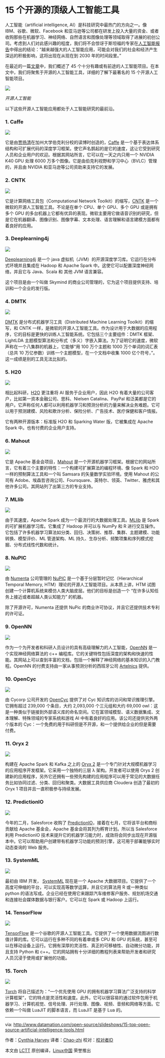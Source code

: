 15 个开源的顶级人工智能工具
=========

人工智能（artificial intelligence, AI）是科技研究中最热门的方向之一。像 IBM、谷歌、微软、Facebook 和亚马逊等公司都在研发上投入大量的资金、或者收购那些在机器学习、神经网络、自然语言和图像处理等领域取得了进展的初创公司。考虑到人们对此感兴趣的程度，我们将不会惊讶于斯坦福的专家在[人工智能报告][1]中得出的结论：“越来越强大的人工智能应用，可能会对我们的社会和经济产生深远的积极影响，这将出现在从现在到 2030 年的时间段里。”

在最近的一篇[文章][2]中，我们概述了 45 个十分有趣或有前途的人工智能项目。在本文中，我们将聚焦于开源的人工智能工具，详细的了解下最著名的 15 个开源人工智能项目。

![](http://www.datamation.com/imagesvr_ce/5668/00AI.jpg)

*开源人工智能*

以下这些开源人工智能应用都处于人工智能研究的最前沿。

### 1. Caffe

![](http://www.datamation.com/imagesvr_ce/8922/01Caffe.JPG)

它是由[贾扬清][3]在加州大学伯克利分校的读博时创造的，[Caffe][4] 是一个基于表达体系结构和可扩展代码的深度学习框架。使它声名鹊起的是它的速度，这让它受到研究人员和企业用户的欢迎。根据其网站所言，它可以在一天之内只用一个 NVIDIA K40 GPU 处理 6000 万多个图像。它是由伯克利视野和学习中心（BVLC）管理的，并且由 NVIDIA 和亚马逊等公司资助来支持它的发展。

### 2. CNTK

![](http://www.datamation.com/imagesvr_ce/1232/02CNTK.JPG)

它是计算网络工具包（Computational Network Toolkit）的缩写，[CNTK][5] 是一个微软的开源人工智能工具。不论是在单个 CPU、单个 GPU、多个 GPU 或是拥有多个 GPU 的多台机器上它都有优异的表现。微软主要用它做语音识别的研究，但是它在机器翻译、图像识别、图像字幕、文本处理、语言理解和语言建模方面都有着良好的应用。

### 3. Deeplearning4j

![](http://www.datamation.com/imagesvr_ce/2901/03Deeplearning4j.JPG)

[Deeplearning4j][6] 是一个 java 虚拟机（JVM）的开源深度学习库。它运行在分布式环境并且集成在 Hadoop 和 Apache Spark 中。这使它可以配置深度神经网络，并且它与 Java、Scala 和 其他 JVM 语言兼容。

这个项目是由一个叫做 Skymind 的商业公司管理的，它为这个项目提供支持、培训和一个企业的发行版。

### 4. DMTK

![](http://www.datamation.com/imagesvr_ce/7269/04DMLT.JPG)

[DMTK][7] 是分布式机器学习工具（Distributed Machine Learning Toolkit）的缩写，和 CNTK 一样，是微软的开源人工智能工具。作为设计用于大数据的应用程序，它的目标是更快的训练人工智能系统。它包括三个主要组件：DMTK 框架、LightLDA 主题模型算法和分布式（多义）字嵌入算法。为了证明它的速度，微软声称在一个八集群的机器上，它能够“用 100 万个主题和 1000 万个单词的词汇表（总共 10 万亿参数）训练一个主题模型，在一个文档中收集 1000 亿个符号，”。这一成绩是别的工具无法比拟的。

### 5. H20

![](http://www.datamation.com/imagesvr_ce/2890/05H2O.JPG)

相比起科研，[H2O][8] 更注重将 AI 服务于企业用户，因此 H2O 有着大量的公司客户，比如第一资本金融公司、思科、Nielsen Catalina、PayPal 和泛美都是它的用户。它声称任何人都可以利用机器学习和预测分析的力量来解决业务难题。它可以用于预测建模、风险和欺诈分析、保险分析、广告技术、医疗保健和客户情报。

它有两种开源版本：标准版 H2O 和 Sparking Water 版，它被集成在 Apache Spark 中。也有付费的企业用户支持。

### 6. Mahout

![](http://www.datamation.com/imagesvr_ce/1127/06Mahout.JPG)

它是 Apache 基金会项目，[Mahout][9] 是一个开源机器学习框架。根据它的网站所言，它有着三个主要的特性：一个构建可扩展算法的编程环境、像 Spark 和 H2O 一样的预制算法工具和一个叫 Samsara 的矢量数学实验环境。使用 Mahout 的公司有 Adobe、埃森哲咨询公司、Foursquare、英特尔、领英、Twitter、雅虎和其他许多公司。其网站列了出第三方的专业支持。

### 7. MLlib

![](http://www.datamation.com/imagesvr_ce/4038/07MLlib.JPG)

由于其速度，Apache Spark 成为一个最流行的大数据处理工具。[MLlib][10] 是 Spark 的可扩展机器学习库。它集成了 Hadoop 并可以与 NumPy 和 R 进行交互操作。它包括了许多机器学习算法如分类、回归、决策树、推荐、集群、主题建模、功能转换、模型评价、ML 管道架构、ML 持久、生存分析、频繁项集和序列模式挖掘、分布式线性代数和统计。

### 8. NuPIC

![](http://www.datamation.com/imagesvr_ce/839/08NuPIC.JPG)

由 [Numenta][11] 公司管理的 [NuPIC][12] 是一个基于分层暂时记忆（Hierarchical Temporal Memory, HTM）理论的开源人工智能项目。从本质上讲，HTM 试图创建一个计算机系统来模仿人类大脑皮层。他们的目标是创造一个 “在许多认知任务上接近或者超越人类认知能力” 的机器。

除了开源许可，Numenta 还提供 NuPic 的商业许可协议，并且它还提供技术专利的许可证。

### 9. OpenNN

![](http://www.datamation.com/imagesvr_ce/99/09OpenNN.JPG)

作为一个为开发者和科研人员设计的具有高级理解力的人工智能，[OpenNN][13] 是一个实现神经网络算法的 c++ 编程库。它的关键特性包括深度的架构和快速的性能。其网站上可以查到丰富的文档，包括一个解释了神经网络的基本知识的入门教程。OpenNN 的付费支持由一家从事预测分析的西班牙公司 [Artelnics][14] 提供。

### 10. OpenCyc

![](http://www.datamation.com/imagesvr_ce/4168/10OpenCyc.JPG)

由 Cycorp 公司开发的 [OpenCyc][15] 提供了对 Cyc 知识库的访问和常识推理引擎。它拥有超过 239,000 个条目，大约 2,093,000 个三元组和大约 69,000 owl：这是一种类似于链接到外部语义库的命名空间。它在富领域模型、语义数据集成、文本理解、特殊领域的专家系统和游戏 AI 中有着良好的应用。该公司还提供另外两个版本的 Cyc：一个免费的用于科研但是不开源，和一个提供给企业的但是需要付费。

### 11. Oryx 2

![](http://www.datamation.com/imagesvr_ce/9761/11Oryx2.JPG)

构建在 Apache Spark 和 Kafka 之上的 [Oryx 2][16] 是一个专门针对大规模机器学习的应用程序开发框架。它采用一个独特的三层 λ 架构。开发者可以使用 Orys 2 创建新的应用程序，另外它还拥有一些预先构建的应用程序可以用于常见的大数据任务比如协同过滤、分类、回归和聚类。大数据工具供应商 Cloudera 创造了最初的 Oryx 1 项目并且一直积极参与持续发展。

### 12. PredictionIO

![](http://www.datamation.com/imagesvr_ce/7423/12.%20PredictionIO.JPG)

今年的二月，Salesforce 收购了 [PredictionIO][17]，接着在七月，它将该平台和商标贡献给 Apache 基金会，Apache 基金会将其列为孵育计划。所以当 Salesforce 利用 PredictionIO 技术来提升它的机器学习能力时，成效将会同步出现在开源版本中。它可以帮助用户创建带有机器学习功能的预测引擎，这可用于部署能够实时动态查询的 Web 服务。

### 13. SystemML

![](http://www.datamation.com/imagesvr_ce/6886/13SystemML.JPG)

最初由 IBM 开发， [SystemML][18] 现在是一个 Apache 大数据项目。它提供了一个高度可伸缩的平台，可以实现高等数学运算，并且它的算法用 R 或一种类似 python 的语法写成。企业已经在使用它来跟踪汽车维修客户服务、规划机场交通和连接社会媒体数据与银行客户。它可以在 Spark 或 Hadoop 上运行。

### 14. TensorFlow

![](http://www.datamation.com/imagesvr_ce/5742/14TensorFlow.JPG)

[TensorFlow][19] 是一个谷歌的开源人工智能工具。它提供了一个使用数据流图进行数值计算的库。它可以运行在多种不同的有着单或多 CPU 和 GPU 的系统，甚至可以在移动设备上运行。它拥有深厚的灵活性、真正的可移植性、自动微分功能，并且支持 Python 和 c++。它的网站拥有十分详细的教程列表来帮助开发者和研究人员沉浸于使用或扩展他的功能。

### 15. Torch

![](http://www.datamation.com/imagesvr_ce/9018/15Torch.JPG)

[Torch][20] 将自己描述为：“一个优先使用 GPU 的拥有机器学习算法广泛支持的科学计算框架”，它的特点是灵活性和速度。此外，它可以很容易的通过软件包用于机器学习、计算机视觉、信号处理、并行处理、图像、视频、音频和网络等方面。它依赖一个叫做 LuaJIT 的脚本语言，而 LuaJIT 是基于 Lua 的。

--------------------------------------------------------------------------------

via: http://www.datamation.com/open-source/slideshows/15-top-open-source-artificial-intelligence-tools.html

作者：[Cynthia Harvey][a]
译者：[Chao-zhi](https://github.com/Chao-zhi)
校对：[校对者ID](https://github.com/校对者ID)

本文由 [LCTT](https://github.com/LCTT/TranslateProject) 原创编译，[Linux中国](https://linux.cn/) 荣誉推出

[a]: http://www.datamation.com/author/Cynthia-Harvey-6460.html
[1]: https://ai100.stanford.edu/sites/default/files/ai_100_report_0906fnlc_single.pdf
[2]: http://www.datamation.com/applications/artificial-intelligence-software-45-ai-projects-to-watch-1.html
[3]: http://daggerfs.com/
[4]: http://caffe.berkeleyvision.org/
[5]: https://www.cntk.ai/
[6]: http://deeplearning4j.org/
[7]: http://www.dmtk.io/
[8]: http://www.h2o.ai/
[9]: http://mahout.apache.org/
[10]: https://spark.apache.org/mllib/
[11]: http://numenta.com/
[12]: http://numenta.org/
[13]: http://www.opennn.net/
[14]: https://www.artelnics.com/
[15]: http://www.cyc.com/platform/opencyc/
[16]: http://oryx.io/
[17]: https://prediction.io/
[18]: http://systemml.apache.org/
[19]: https://www.tensorflow.org/
[20]: http://torch.ch/